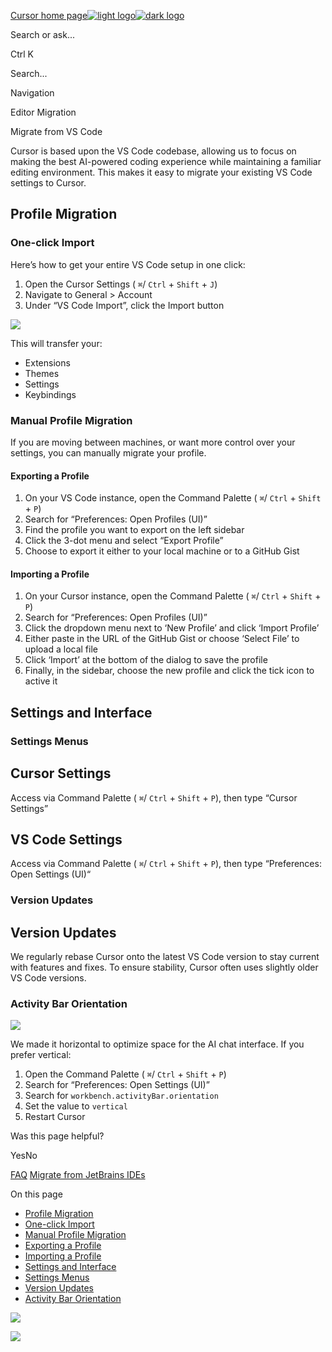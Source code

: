 [Cursor home page![light logo](https://mintlify.s3.us-west-1.amazonaws.com/cursor/images/logo/app-logo.svg)![dark logo](https://mintlify.s3.us-west-1.amazonaws.com/cursor/images/logo/app-logo.svg)](https://docs.cursor.com/)

Search or ask...

Ctrl K

Search...

Navigation

Editor Migration

Migrate from VS Code

Cursor is based upon the VS Code codebase, allowing us to focus on making the best AI-powered coding experience while maintaining a familiar editing environment. This makes it easy to migrate your existing VS Code settings to Cursor.

## [​](https://docs.cursor.com/guides/migration/vscode\#profile-migration)  Profile Migration

### [​](https://docs.cursor.com/guides/migration/vscode\#one-click-import)  One-click Import

Here’s how to get your entire VS Code setup in one click:

1. Open the Cursor Settings ( `⌘`/ `Ctrl` \+ `Shift` \+ `J`)
2. Navigate to General > Account
3. Under “VS Code Import”, click the Import button

![](https://mintlify.s3.us-west-1.amazonaws.com/cursor/images/get-started/vscode-import.png)

This will transfer your:

- Extensions
- Themes
- Settings
- Keybindings

### [​](https://docs.cursor.com/guides/migration/vscode\#manual-profile-migration)  Manual Profile Migration

If you are moving between machines, or want more control over your settings, you can manually migrate your profile.

#### [​](https://docs.cursor.com/guides/migration/vscode\#exporting-a-profile)  Exporting a Profile

1. On your VS Code instance, open the Command Palette ( `⌘`/ `Ctrl` \+ `Shift` \+ `P`)
2. Search for “Preferences: Open Profiles (UI)”
3. Find the profile you want to export on the left sidebar
4. Click the 3-dot menu and select “Export Profile”
5. Choose to export it either to your local machine or to a GitHub Gist

#### [​](https://docs.cursor.com/guides/migration/vscode\#importing-a-profile)  Importing a Profile

1. On your Cursor instance, open the Command Palette ( `⌘`/ `Ctrl` \+ `Shift` \+ `P`)
2. Search for “Preferences: Open Profiles (UI)”
3. Click the dropdown menu next to ‘New Profile’ and click ‘Import Profile’
4. Either paste in the URL of the GitHub Gist or choose ‘Select File’ to upload a local file
5. Click ‘Import’ at the bottom of the dialog to save the profile
6. Finally, in the sidebar, choose the new profile and click the tick icon to active it

## [​](https://docs.cursor.com/guides/migration/vscode\#settings-and-interface)  Settings and Interface

### [​](https://docs.cursor.com/guides/migration/vscode\#settings-menus)  Settings Menus

## Cursor Settings

Access via Command Palette ( `⌘`/ `Ctrl` \+ `Shift` \+ `P`), then type “Cursor Settings”

## VS Code Settings

Access via Command Palette ( `⌘`/ `Ctrl` \+ `Shift` \+ `P`), then type “Preferences: Open Settings (UI)“

### [​](https://docs.cursor.com/guides/migration/vscode\#version-updates)  Version Updates

## Version Updates

We regularly rebase Cursor onto the latest VS Code version to stay current with features and fixes. To ensure stability, Cursor often uses slightly older VS Code versions.

### [​](https://docs.cursor.com/guides/migration/vscode\#activity-bar-orientation)  Activity Bar Orientation

![](https://mintlify.s3.us-west-1.amazonaws.com/cursor/images/get-started/activity-bar.png)

We made it horizontal to optimize space for the AI chat interface. If you prefer vertical:

1. Open the Command Palette ( `⌘`/ `Ctrl` \+ `Shift` \+ `P`)
2. Search for “Preferences: Open Settings (UI)”
3. Search for `workbench.activityBar.orientation`
4. Set the value to `vertical`
5. Restart Cursor

Was this page helpful?

YesNo

[FAQ](https://docs.cursor.com/faq) [Migrate from JetBrains IDEs](https://docs.cursor.com/guides/migration/jetbrains)

On this page

- [Profile Migration](https://docs.cursor.com/guides/migration/vscode#profile-migration)
- [One-click Import](https://docs.cursor.com/guides/migration/vscode#one-click-import)
- [Manual Profile Migration](https://docs.cursor.com/guides/migration/vscode#manual-profile-migration)
- [Exporting a Profile](https://docs.cursor.com/guides/migration/vscode#exporting-a-profile)
- [Importing a Profile](https://docs.cursor.com/guides/migration/vscode#importing-a-profile)
- [Settings and Interface](https://docs.cursor.com/guides/migration/vscode#settings-and-interface)
- [Settings Menus](https://docs.cursor.com/guides/migration/vscode#settings-menus)
- [Version Updates](https://docs.cursor.com/guides/migration/vscode#version-updates)
- [Activity Bar Orientation](https://docs.cursor.com/guides/migration/vscode#activity-bar-orientation)

![](https://docs.cursor.com/guides/migration/vscode)

![](https://docs.cursor.com/guides/migration/vscode)